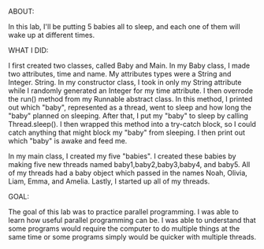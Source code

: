 ABOUT:

In this lab, I'll be putting 5 babies all to sleep, and each one of them will
wake up at different times.

WHAT I DID: 

I first created two classes, called Baby and Main. In my Baby class, I made
two attributes, time and name. My attributes types were a String and Integer.
String. In my constructor class, I took in only my String attribute while
I randomly generated an Integer for my time attribute. I then overrode the
run() method from my Runnable abstract class. In this method, I printed out
which "baby", represented as a thread, went to sleep and how long the "baby"
planned on sleeping. After that, I put my "baby" to sleep by calling Thread.sleep().
I then wrapped this method into a try-catch block, so I could catch anything
that might block my "baby" from sleeping. I then print out which "baby" is awake 
and feed me. 

In my main class, I created my five "babies". I created these babies by
making five new threads named baby1,baby2,baby3,baby4, and baby5. All of my
threads had a baby object which passed in the names Noah, Olivia, Liam,
Emma, and Amelia. Lastly, I started up all of my threads.


GOAL: 

The goal of this lab was to practice parallel programming. I was able to learn 
how useful parallel programming can be. I was able to understand that some 
programs would require the computer to do multiple things at the same time or 
some programs simply would be quicker with multiple threads. 

